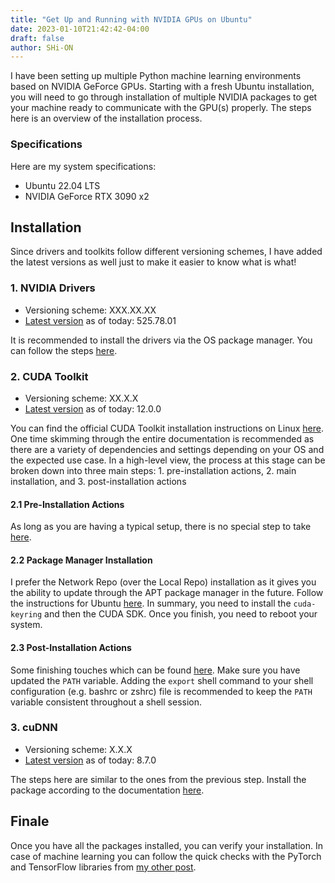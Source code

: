 ```yaml
---
title: "Get Up and Running with NVIDIA GPUs on Ubuntu"
date: 2023-01-10T21:42:42-04:00
draft: false
author: SHi-ON
---
```


I have been setting up multiple Python machine learning environments based on NVIDIA GeForce GPUs. Starting with a fresh Ubuntu installation, you will need to go through installation of multiple NVIDIA packages to get your machine ready to communicate with the GPU(s) properly. The steps here is an overview of the installation process.

### Specifications
Here are my system specifications:
 - Ubuntu 22.04 LTS 
 - NVIDIA GeForce RTX 3090 x2


## Installation
Since drivers and toolkits follow different versioning schemes, I have added the latest versions as well just to make it easier to know what is what!

### 1. NVIDIA Drivers

 - Versioning scheme: XXX.XX.XX
 - [Latest version](https://www.nvidia.com/en-us/drivers/unix/) as of today: 525.78.01

It is recommended to install the drivers via the OS package manager. You can follow the steps [here](https://docs.nvidia.com/datacenter/tesla/tesla-installation-notes/index.html#ubuntu-lts).


### 2. CUDA Toolkit

 - Versioning scheme: XX.X.X
 - [Latest version](https://developer.nvidia.com/cuda-toolkit-archive) as of today: 12.0.0

You can find the official CUDA Toolkit installation instructions on Linux [here](https://docs.nvidia.com/cuda/cuda-installation-guide-linux/index.html). One time skimming through the entire documentation is recommended as there are a variety of dependencies and settings depending on your OS and the expected use case. In a high-level view, the process at this stage can be broken down into three main steps: 1. pre-installation actions, 2. main installation, and 3. post-installation actions

#### 2.1 Pre-Installation Actions
As long as you are having a typical setup, there is no special step to take [here](https://docs.nvidia.com/cuda/cuda-installation-guide-linux/index.html#pre-installation-actions).

#### 2.2 Package Manager Installation
I prefer the Network Repo (over the Local Repo) installation as it gives you the ability to update through the APT package manager in the future. Follow the instructions for Ubuntu [here](https://docs.nvidia.com/cuda/cuda-installation-guide-linux/index.html#network-repo-installation-for-ubuntu). In summary, you need to install the `cuda-keyring` and then the CUDA SDK. Once you finish, you need to reboot your system.

#### 2.3 Post-Installation Actions
Some finishing touches which can be found [here](https://docs.nvidia.com/cuda/cuda-installation-guide-linux/index.html#post-installation-actions). Make sure you have updated the `PATH` variable. Adding the `export` shell command to your shell configuration (e.g. bashrc or zshrc) file is recommended to keep the `PATH` variable consistent throughout a shell session.


### 3. cuDNN

 - Versioning scheme: X.X.X
 - [Latest version](https://docs.nvidia.com/deeplearning/cudnn/archives/index.html) as of today: 8.7.0

The steps here are similar to the ones from the previous step. Install the package according to the documentation [here](https://docs.nvidia.com/deeplearning/cudnn/install-guide/index.html#install-linux).

## Finale
Once you have all the packages installed, you can verify your installation. In case of machine learning you can follow the quick checks with the PyTorch and TensorFlow libraries from [my other post](https://shayanamani.com/posts/tensorflow_pytorch_env/#sanity-check).